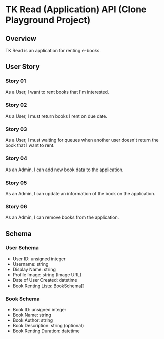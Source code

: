 # TK Read (Application) API (Clone Playground Project)

## Overview

TK Read is an application for renting e-books.

## User Story

### Story 01

As a User, I want to rent books that I'm interested.

### Story 02

As a User, I must return books I rent on due date.

### Story 03

As a User, I must waiting for queues when another user doesn't return the book that I want to rent.

### Story 04

As an Admin, I can add new book data to the application.

### Story 05

As an Admin, I can update an information of the book on the application.

### Story 06

As an Admin, I can remove books from the application.

## Schema

### User Schema

- User ID: unsigned integer
- Username: string
- Display Name: string
- Profile Image: string (Image URL)
- Date of User Created: datetime
- Book Renting Lists: BookSchema[]

### Book Schema

- Book ID: unsigned integer
- Book Name: string
- Book Author: string
- Book Description: string (optional)
- Book Renting Duration: datetime
